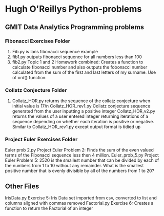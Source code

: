 # Hugh O'Reillys Python-problems
## GMIT Data Analytics Programming problems

### Fibonacci Exercises Folder
1.  Fib.py is Ians fibonacci sequence example
2.  fib1.py outputs fibonacci sequence for all numbers less than 100
3.  fib2.py Topic 1 and 2 Homework combined: Creates a function to calculate fibonacci number and also outputs the fobonacci number     calculated from the sum of the first and last letters of my surname. Use of ord() function

### Collatz Conjecture Folder
1. Collatz_HOR.py returns the sequence of the collatz conjecture when initial value is 17/n
Collatz_HOR_rev1.py Collatz conjecture sequence generated from the user inputting a positive integer
Collatz_HOR_v2.py returns the values of a user entered integer returning iterations of a sequence depending on whether each iteration is positive or negative. Similar to Collatz_HOR_rev1.py except  output format is tidied up

### Project Euler Exercises Folder
Euler prob 2.py Project Euler Problem 2: Finds the sum of the even valued terms of the Fibonacci sequence less then 4 million.
Euler_prob_5.py Project Euler Problem 5: 2520 is the smallest number that can be divided by each of the numbers from 1 to 10 without any remainder. What is the smallest positive number that is evenly divisible by all of the numbers from 1 to 20?


## Other Files
IrisData.py Exercise 5: Iris Data set imported from csv, converted to list and columns aligned with commas removed
Factorial.py Exercise 6: Creates a function to return the Factorial of an integer
